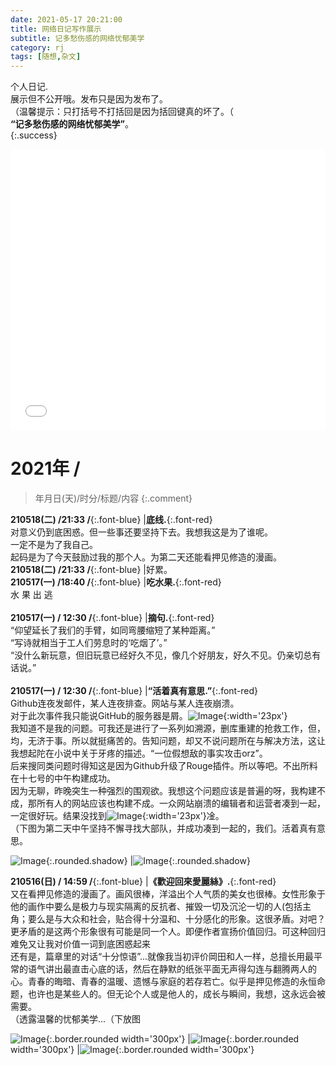 ```yaml
---
date: 2021-05-17 20:21:00
title: 网络日记写作展示
subtitle: 记多愁伤感的网络忧郁美学
category: rj
tags: [随想,杂文]
---
```


个人日记.<br/>展示但不公开哦。发布只是因为发布了。  
（温馨提示：只打括号不打括回是因为括回键真的坏了。（  
**“记多愁伤感的网络忧郁美学”**。  
{:.success}  
  
<!--more-->
  
<iframe frameborder="no" border="0" marginwidth="0" marginheight="0" width="100%" height=450 src="//music.163.com/outchain/player?type=0&id=2974381229&auto=1&height=430"></iframe>
  
# 2021年 /  
> 年月日(天)/时分/标题/内容
{:.comment}  

**210518(二) /21:33 /**{:.font-blue} |**底线.**{:.font-red}<br/>对意义仍到底困惑。但一些事还要坚持下去。我想我这是为了谁呢。<br/>一定不是为了我自己。<br/>起码是为了今天鼓励过我的那个人。为第二天还能看押见修造的漫画。  
**210518(二) /21:33 /**{:.font-blue} |好累。  
**210517(一) /18:40 /**{:.font-blue} |**吃水果.**{:.font-red}<br/>水 果 出 逃<br/>  
**210517(一) / 12:30 /**{:.font-blue} |**摘句.**{:.font-red}<br/>“仰望延长了我们的手臂，如同弯腰缩短了某种距离。”<br/>“写诗就相当于工人们劳息时的‘吃烟了’。”<br/>“没什么新玩意，但旧玩意已经好久不见，像几个好朋友，好久不见。仍亲切总有话说。”<br/>  
**210517(一) / 12:30 /**{:.font-blue} |**“活着真有意思.”**{:.font-red}<br/>Github连夜发邮件，某人连夜排查。网站与某人连夜崩溃。<br/>对于此次事件我只能说GitHub的服务器是屑。![Image](http://pic.yupoo.com/erowz/f8626a1f/d1445926.jpg){:width='23px'}<br/>我知道不是我的问题。可我还是进行了一系列如溯源，删库重建的抢救工作，但，均，无济于事。所以就挺痛苦的。告知问题，却又不说问题所在与解决方法，这让我想起陀在小说中关于牙疼的描述。“一位假想敌的事实攻击orz”。<br/>后来搜同类问题时得知这是因为Github升级了Rouge插件。所以等吧。不出所料在十七号的中午构建成功。<br/>因为无聊，昨晚突生一种强烈的围观欲。我想这个问题应该是普遍的呀，我构建不成，那所有人的网站应该也构建不成。一众网站崩溃的编辑者和运营者凑到一起，一定很好玩。结果没找到![Image](http://pic.yupoo.com/erowz/f8626a1f/d1445926.jpg){:width='23px'}凎。<br/>（下图为第二天中午坚持不懈寻找大部队，并成功凑到一起的，我们。活着真有意思。  
  
![Image](http://pic.yupoo.com/erowz/dde9d6b4/e3fb3af9.jpg){:.rounded.shadow} |![Image](http://pic.yupoo.com/erowz/b93056dc/efa95c13.jpg){:.rounded.shadow}  
  
**210516(日) / 14:59 /**{:.font-blue} |**《歡迎回來愛麗絲》.**{:.font-red}<br/>又在看押见修造的漫画了。画风很棒，洋溢出个人气质的美女也很棒。女性形象于他的画作中要么是极力与现实隔离的反抗者、摧毁一切及沉沦一切的人(包括主角；要么是与大众和社会，贴合得十分温和、十分感化的形象。这很矛盾。对吧？更矛盾的是这两个形象很有可能是同一个人。即便作者宣扬价值回归。可这种回归难免又让我对价值一词到底困惑起来<br/>还有是，篇章里的对话“十分惊语”...就像我当初评价岡田和人一样，总擅长用最平常的语气讲出最直击心底的话，然后在静默的纸张平面无声得勾连与翻腾两人的心。青春的晦暗、青春的温暖、遗憾与家庭的若存若亡。似乎是押见修造的永恒命题，也许也是某些人的。但无论个人或是他人的，成长与瞬间，我想，这永远会被需要。<br/>（透露温馨的忧郁美学...（下放图
  
![Image](http://pic.yupoo.com/erowz/a598d263/a26140ff.jpeg){:.border.rounded width='300px'} |![Image](http://pic.yupoo.com/erowz/cb87f691/92db99b6.jpeg){:.border.rounded width='300px'} |![Image](http://pic.yupoo.com/erowz/9417fb3a/8c84d0b1.jpeg){:.border.rounded width='300px'}